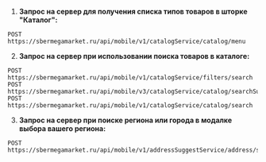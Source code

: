 1. **Запрос на сервер для получения списка типов товаров в шторке "Каталог":**  
```
POST https://sbermegamarket.ru/api/mobile/v1/catalogService/catalog/menu
```
2. **Запрос на сервер при использовании поиска товаров в каталоге:**  
```
POST https://sbermegamarket.ru/api/mobile/v1/catalogService/filters/search
POST https://sbermegamarket.ru/api/mobile/v3/catalogService/catalog/searchSuggest
POST https://sbermegamarket.ru/api/mobile/v1/catalogService/catalog/search
 ```
3. **Запрос на сервер при поиске региона или города в модалке выбора вашего региона:**    
```
POST https://sbermegamarket.ru/api/mobile/v1/addressSuggestService/address/suggest
```
